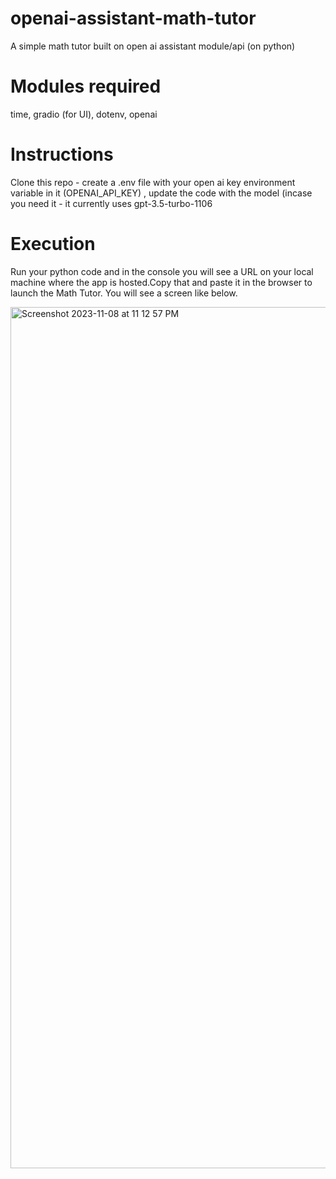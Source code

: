 # openai-assistant-math-tutor
A simple math tutor built on open ai assistant module/api (on python)
# Modules required
time, gradio (for UI), dotenv, openai
# Instructions
Clone this repo - create a .env file with your open ai key environment variable in it (OPENAI_API_KEY) , update the code with the model (incase you need it - it currently uses gpt-3.5-turbo-1106
# Execution
Run your python code and in the console you will see a URL on your local machine where the app is hosted.Copy that and paste it in the browser to launch the Math Tutor. You will see a screen like below.

<img width="1378" alt="Screenshot 2023-11-08 at 11 12 57 PM" src="https://github.com/VijayRamH/openai-assistant-math-tutor/assets/50590573/c08e3860-5654-4c2c-97cd-7b1d5c5f8e98">
